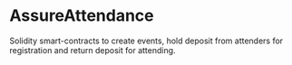 # AssureAttendance
Solidity smart-contracts to create events, hold deposit from attenders for registration and return deposit for attending.
